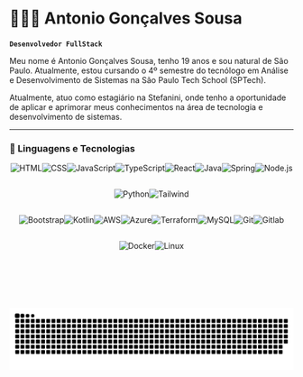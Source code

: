 # 👩🏻‍💻 Antonio Gonçalves Sousa

**`Desenvolvedor FullStack`**

Meu nome é Antonio Gonçalves Sousa, tenho 19 anos e sou natural de São Paulo. Atualmente, estou cursando o 4º semestre do tecnólogo em Análise e Desenvolvimento de Sistemas na São Paulo Tech School (SPTech).

Atualmente, atuo como estagiário na Stefanini, onde tenho a oportunidade de aplicar e aprimorar meus conhecimentos na área de tecnologia e desenvolvimento de sistemas.

---

### 🤖 Linguagens e Tecnologias

<div style="display: flex; justify-content: center; flex-wrap: wrap; max-width: 600px;">
  <img src="https://skillicons.dev/icons?i=html" height="46em" alt="HTML" title="HTML">
  <img src="https://skillicons.dev/icons?i=css" height="46em" alt="CSS" title="CSS">  
  <img src="https://skillicons.dev/icons?i=js" height="46em" alt="JavaScript" title="JavaScript"> 
  <img src="https://skillicons.dev/icons?i=ts" height="46em" alt="TypeScript" title="TypeScript">
  <img src="https://skillicons.dev/icons?i=react" height="46em" alt="React" title="React">
  <img src="https://skillicons.dev/icons?i=java" height="46em" alt="Java" title="Java">  
  <img src="https://skillicons.dev/icons?i=spring" height="46em" alt="Spring" title="Spring">
  <img src="https://skillicons.dev/icons?i=nodejs" height="46em" alt="Node.js" title="Node.js">  
  <img src="https://skillicons.dev/icons?i=python" height="46em" alt="Python" title="Python">
  <img src="https://skillicons.dev/icons?i=tailwind" height="46em" alt="Tailwind" title="Tailwind">
</div>

<div style="display: flex; justify-content: center; flex-wrap: wrap; max-width: 600px;">
  <img src="https://skillicons.dev/icons?i=bootstrap" height="46em" alt="Bootstrap" title="Bootstrap">
  <img src="https://skillicons.dev/icons?i=kotlin" height="46em" alt="Kotlin" title="Kotlin">
  <img src="https://skillicons.dev/icons?i=aws" height="46em" alt="AWS" title="AWS">
  <img src="https://skillicons.dev/icons?i=azure" height="46em" alt="Azure" title="Azure">
  <img src="https://skillicons.dev/icons?i=terraform" height="46em" alt="Terraform" title="Terraform">   
  <img src="https://skillicons.dev/icons?i=mysql" height="46em" alt="MySQL" title="MySQL">    
  <img src="https://skillicons.dev/icons?i=git" height="46em" alt="Git" title="Git">
  <img src="https://skillicons.dev/icons?i=gitlab" height="46em" alt="Gitlab" title="Gitlab">
  <img src="https://skillicons.dev/icons?i=docker" height="46em" alt="Docker" title="Docker">
  <img src="https://skillicons.dev/icons?i=linux" height="46em" alt="Linux" title="Linux">
</div>

<br/>
<br/>

#

<picture align="center">
  <source media="(prefers-color-scheme: dark)" srcset="https://raw.githubusercontent.com/mari4souza/mari4souza/output/github-contribution-grid-snake-dark.svg">
  <source media="(prefers-color-scheme: light)" srcset="https://raw.githubusercontent.com/mari4souza/mari4souza/output/github-contribution-grid-snake-dark.svg">
  <img align="center" alt="github contribution grid snake animation" src="https://raw.githubusercontent.com/mari4souza/mari4souza/output/github-contribution-grid-snake.svg">
</picture>
